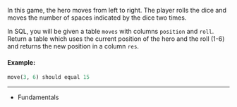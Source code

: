 In this game, the hero moves from left to right. The player rolls the dice and moves the number of spaces indicated by the dice two times.

In SQL, you will be given a table `moves` with columns `position` and `roll`. Return a table which uses the current position of the hero and the roll (1-6) and returns the new position in a column `res`.

#### Example:
``` python
move(3, 6) should equal 15
```

---

- Fundamentals
